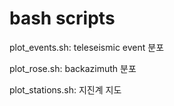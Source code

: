 # bash scripts
plot_events.sh: teleseismic event 분포

plot_rose.sh: backazimuth 분포

plot_stations.sh: 지진계 지도
